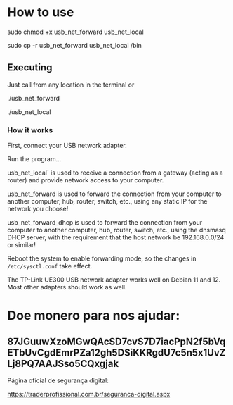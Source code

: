 # How to use

sudo chmod +x usb_net_forward usb_net_local

sudo cp -r usb_net_forward usb_net_local /bin

## Executing

Just call from any location in the terminal or

./usb_net_forward

./usb_net_local

### How it works

First, connect your USB network adapter.

Run the program...

usb_net_local` is used to receive a connection from a gateway (acting as a router) and provide network access to your computer.

usb_net_forward is used to forward the connection from your computer to another computer, hub, router, switch, etc., using any static IP for the network you choose!

usb_net_forward_dhcp is used to forward the connection from your computer to another computer, hub, router, switch, etc., using the dnsmasq DHCP server, with the requirement that the host network be 192.168.0.0/24 or similar!

Reboot the system to enable forwarding mode, so the changes in `/etc/sysctl.conf` take effect.

The TP-Link UE300 USB network adapter works well on Debian 11 and 12. Most other adapters should work as well.


# Doe monero para nos ajudar: 

## 87JGuuwXzoMGwQAcSD7cvS7D7iacPpN2f5bVqETbUvCgdEmrPZa12gh5DSiKKRgdU7c5n5x1UvZLj8PQ7AAJSso5CQxgjak

Página oficial de segurança digital:

https://traderprofissional.com.br/seguranca-digital.aspx
